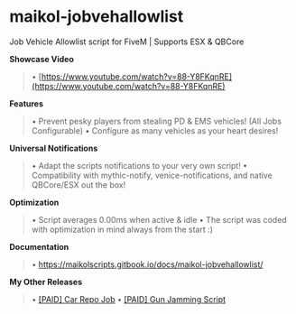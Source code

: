 # maikol-jobvehallowlist
Job Vehicle Allowlist script for FiveM | Supports ESX &amp; QBCore


**Showcase Video**
> • [https://www.youtube.com/watch?v=88-Y8FKqnRE](https://www.youtube.com/watch?v=88-Y8FKqnRE)


**Features**
> • Prevent pesky players from stealing PD & EMS vehicles! (All Jobs Configurable)
> • Configure as many vehicles as your heart desires!

**Universal Notifications**
> • Adapt the scripts notifications to your very own script! 
> • Compatibility with mythic-notify, venice-notifications, and native QBCore/ESX out the box!

**Optimization**
> • Script averages 0.00ms when active & idle
> • The script was coded with optimization in mind always from the start :)

**Documentation**
> • https://maikolscripts.gitbook.io/docs/maikol-jobvehallowlist/


**My Other Releases**
> • [[PAID] Car Repo Job](https://forum.cfx.re/t/qbcore-car-repo-job-w-leveling-tier-system/4850804)
> • [[PAID] Gun Jamming Script](https://forum.cfx.re/t/qbcore-esx-gun-jamming-script/4937117)

